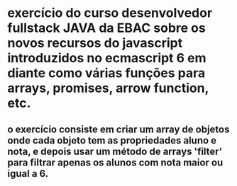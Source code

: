 # exercício do curso desenvolvedor fullstack JAVA da EBAC sobre os novos recursos do javascript introduzidos no ecmascript 6 em diante como várias funções para arrays, promises, arrow function, etc.

## o exercício consiste em criar um array de objetos onde cada objeto tem as propriedades aluno e nota, e depois usar um método de arrays 'filter' para filtrar apenas os alunos com nota maior ou igual a 6.
